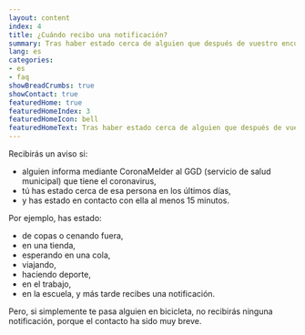 ```yaml
---
layout: content
index: 4
title: ¿Cuándo recibo una notificación?
summary: Tras haber estado cerca de alguien que después de vuestro encuentro se hizo un test y resultó tener el coronavirus.
lang: es
categories:
- es
- faq
showBreadCrumbs: true
showContact: true
featuredHome: true
featuredHomeIndex: 3
featuredHomeIcon: bell
featuredHomeText: Tras haber estado cerca de alguien que después de vuestro encuentro se hizo un test y resultó tener el coronavirus.
---
```


Recibirás un aviso si:
* alguien informa mediante CoronaMelder al GGD (servicio de salud municipal) que tiene el coronavirus,
* tú has estado cerca de esa persona en los últimos días,
* y has estado en contacto con ella al menos 15 minutos.

Por ejemplo, has estado:
* de copas o cenando fuera,
* en una tienda,
* esperando en una cola,
* viajando,
* haciendo deporte,
* en el trabajo,
* en la escuela, y más tarde recibes una notificación.

Pero, si simplemente te pasa alguien en bicicleta, no recibirás ninguna notificación, porque el contacto ha sido muy breve.
